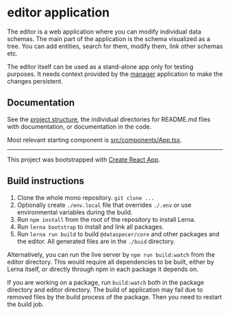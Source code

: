 # editor application

The editor is a web application where you can modify individual data schemas. The main part of the application is the schema visualized as a tree. You can add entities, search for them, modify them, link other schemas etc.

The editor itself can be used as a stand-alone app only for testing purposes. It needs context provided by the [manager](../manager) application to make the changes persistent.

## Documentation

See the [project structure](documentation/2022-04-21-project-structure.md), the individual directories for README.md files with documentation, or documentation in the code. 

Most relevant starting component is [src/components/App.tsx](src/components/App.tsx).

---

This project was bootstrapped with [Create React App](https://github.com/facebook/create-react-app).

## Build instructions

1. Clone the whole mono repository. `git clone ...`
2. Optionally create `./env.local` file that overrides `./.env` or use environmental variables during the build.
3. Run `npm install` from the root of the repository to install Lerna.
4. Run `lerna bootstrap` to install and link all packages.
5. Run `lerna run build` to build `@dataspecer/core` and other packages and the editor. All generated files are in the `./buid` directory.

Alternatively, you can run the live server by `npm run build:watch` from the editor directory. This would require all dependencies to be built, either by Lerna itself, or directly through npm in each package it depends on.

If you are working on a package, run `build:watch` both in the package directory and editor directory. The build of application may fail due to removed files by the build process of the package. Then you need to restart the build job.
